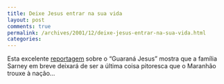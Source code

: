 ```yaml
---
title: Deixe Jesus entrar na sua vida
layout: post
comments: true
permalink: /archives/2001/12/deixe-jesus-entrar-na-sua-vida.html
categories:
---
```

Esta excelente <a href="http://ultimosegundo.ig.com.br/home/cadernoi/artigo/0,2945,726,00.html" >reportagem</a> sobre o &#8220;Guaraná Jesus&#8221; mostra que a família Sarney em breve deixará de ser a última coisa pitoresca que o Maranhão trouxe à nação&#8230;